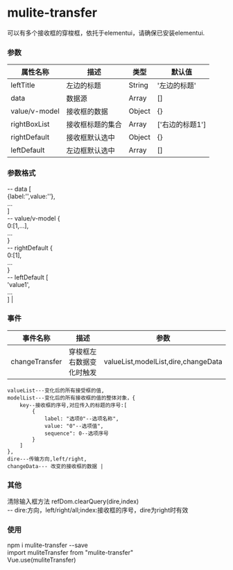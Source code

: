 <!--
 * @Author: zfz
 * @Date: 2021-11-12 14:16:29
 * @LastEditors: zfz
 * @LastEditTime: 2021-11-18 11:21:48
 * @Description: update
-->
# mulite-transfer
可以有多个接收框的穿梭框，依托于elementui，请确保已安装elementui.

### 参数
|  属性名称|  描述 | 类型 | 默认值 |
| --- | --- | --- | --- |
| leftTitle | 左边的标题 | String | '左边的标题' |
| data | 数据源 | Array | [] |
| value/v-model | 接收框的数据 | Object | {} |
| rightBoxList | 接收框标题的集合  | Array | ['右边的标题1'] |
| rightDefault | 接收框默认选中  | Object | {} |
| leftDefault | 左边框默认选中  | Array | []  
### 参数格式
--  data [  
        {label:'',value:''},  
        ...  
    ]  
--  value/v-model {  
        0:[1,...],  
        ...  
    }  
--  rightDefault {  
        0:[1],  
        ...  
    }  
-- leftDefault [  
        'value1',  
        ...  
    ] | 

### 事件

|  事件名称|  描述  | 参数 |
| --- | --- | --- |
| changeTransfer | 穿梭框左右数据变化时触发 |   valueList,modelList,dire,changeData  
    valueList---变化后的所有接受框的值,
    modelList---变化后的所有接收框的值的整体对象，{  
        key--接收框的序号,对应传入的标题的序号:[  
            {  
                label: "选项0"--选项名称",  
                value: "0"--选项值",  
                sequence": 0--选项序号  
            }  
        ]  
    },  
    dire---传输方向,left/right,  
    changeData--- 改变的接收框的数据 |

### 其他
清除输入框方法 refDom.clearQuery(dire,index)  
-- dire:方向，left/right/all;index:接收框的序号，dire为right时有效

### 使用
npm i mulite-transfer --save  
import muliteTransfer from "mulite-transfer"  
Vue.use(muliteTransfer)